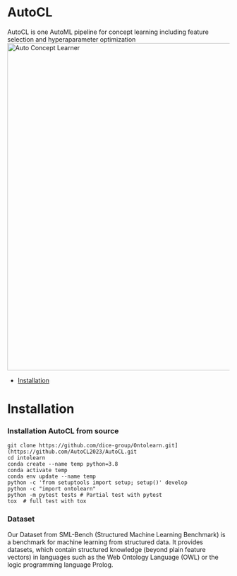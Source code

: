 # AutoCL

AutoCL is one AutoML pipeline for concept learning including feature selection and hyperaparameter optimization
<img width="741" alt="Auto Concept Learner" src="https://user-images.githubusercontent.com/123487952/215786085-857f8bd5-bcaf-4f69-b7e7-bd9055980dce.png">


- [Installation](#installation)

# Installation

### Installation AutoCL from source

```shell
git clone https://github.com/dice-group/Ontolearn.git](https://github.com/AutoCL2023/AutoCL.git
cd intolearn
conda create --name temp python=3.8
conda activate temp
conda env update --name temp
python -c 'from setuptools import setup; setup()' develop
python -c "import ontolearn"
python -m pytest tests # Partial test with pytest
tox  # full test with tox

```
### Dataset
Our Dataset from SML-Bench (Structured Machine Learning Benchmark) is a benchmark for machine learning from structured data. It provides datasets, which contain structured knowledge (beyond plain feature vectors) in languages such as the Web Ontology Language (OWL) or the logic programming language Prolog. 


